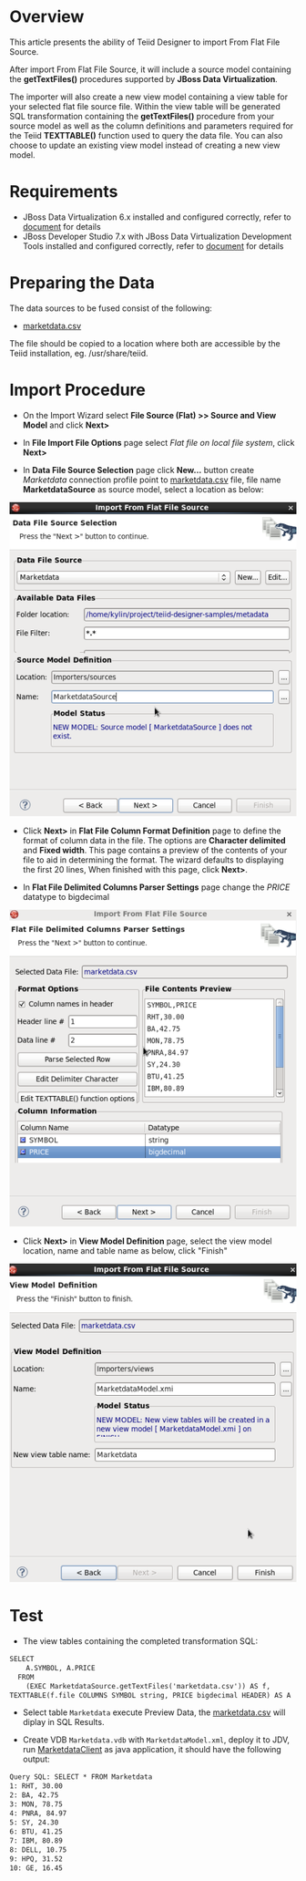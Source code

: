 # Overview

This article presents the ability of Teiid Designer to import From Flat File Source.

After import From Flat File Source, it will include a source model containing the **getTextFiles()** procedures supported by **JBoss Data Virtualization**.

The importer will also create a new view model containing a view table for your selected flat file source file. Within the view table will be generated SQL transformation containing the **getTextFiles()** procedure from your source model as well as the column definitions and parameters required for the Teiid **TEXTTABLE()** function used to query the data file. You can also choose to update an existing view model instead of creating a new view model.


# Requirements

* JBoss Data Virtualization 6.x installed and configured correctly, refer to [document](../installation/jdv-installation.md) for details
* JBoss Developer Studio 7.x with JBoss Data Virtualization Development Tools installed and configured correctly, refer to [document](../installation/jdv-installation.md) for details


# Preparing the Data

The data sources to be fused consist of the following:

* [marketdata.csv](../metadata/marketdata.csv)

The file should be copied to a location where both are accessible by the Teiid installation, eg. /usr/share/teiid.


# Import Procedure 

* On the Import Wizard select **File Source (Flat) >> Source and View Model** and click **Next>**

* In **File Import File Options** page select *Flat file on local file system*, click **Next>**

* In **Data File Source Selection** page click **New...** button create *Marketdata* connection profile point to [marketdata.csv](../metadata/marketdata.csv) file, file name **MarketdataSource** as source model, select a location as below:

![import csv file](img/importer-flatfile-source-view.png)

* Click **Next>** in **Flat File Column Format Definition** page to define the format of column data in the file. The options are **Character delimited** and **Fixed width**. This page contains a preview of the contents of your file to aid in determining the format. The wizard defaults to displaying the first 20 lines, When finished with this page, click **Next>**.

* In **Flat File Delimited Columns Parser Settings** page change the *PRICE* datatype to bigdecimal

![change column datatype](img/importer-flatfile-column.png)

* Click **Next>** in **View Model Definition** page, select the view model location, name and table name as below, click "Finish"

![flatfile model](img/importer-flatfile-model.png)

# Test

* The view tables containing the completed transformation SQL:

~~~
SELECT
    A.SYMBOL, A.PRICE
  FROM
    (EXEC MarketdataSource.getTextFiles('marketdata.csv')) AS f, TEXTTABLE(f.file COLUMNS SYMBOL string, PRICE bigdecimal HEADER) AS A
~~~

* Select table `Marketdata` execute Preview Data, the [marketdata.csv](../metadata/marketdata.csv) will diplay in SQL Results.

* Create VDB `Marketdata.vdb` with `MarketdataModel.xml`, deploy it to JDV, run [MarketdataClient](../jdbc-client/src/main/java/com/jboss/teiid/client/MarketdataClient.java) as java application, it should have the following output:

~~~
Query SQL: SELECT * FROM Marketdata
1: RHT, 30.00
2: BA, 42.75
3: MON, 78.75
4: PNRA, 84.97
5: SY, 24.30
6: BTU, 41.25
7: IBM, 80.89
8: DELL, 10.75
9: HPQ, 31.52
10: GE, 16.45
~~~ 
